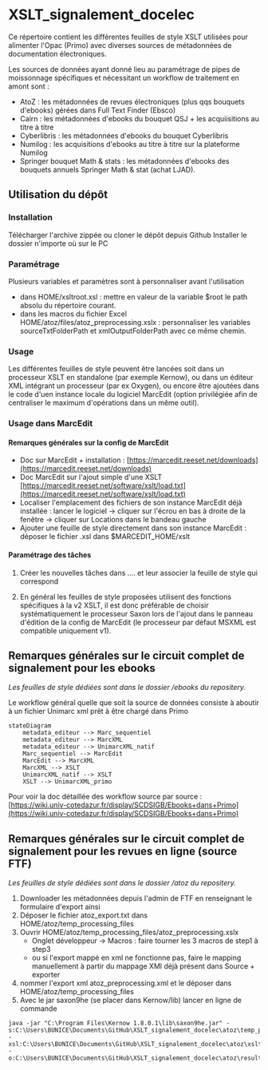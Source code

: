 # XSLT_signalement_docelec
 Ce répertoire contient les différentes feuilles de style XSLT utilisées pour alimenter l'Opac (Primo) avec diverses sources de métadonnées de documentation électroniques.

Les sources de données ayant donné lieu au paramétrage de pipes de moissonnage spécifiques et nécessitant un workflow de traitement en amont sont :
 - AtoZ : les métadonnées de revues électroniques (plus qqs bouquets d'ebooks) gérées dans Full Text Finder (Ebsco)
 - Cairn : les métadonnées d'ebooks du bouquet QSJ + les acquiisitions au titre à titre
 - Cyberlibris : les métadonnées d'ebooks du bouquet Cyberlibris
 - Numilog : les acquisitions d'ebooks au titre à titre sur la plateforme Numilog
 - Springer bouquet Math & stats : les métadonnées d'ebooks des bouquets annuels Springer Math & stat (achat LJAD).

 ## Utilisation du dépôt

### Installation

Télécharger l'archive zippée ou cloner le dépôt depuis Github
Installer le dossier n'importe où sur le PC

### Paramétrage

Plusieurs variables et paramètres sont à personnaliser avant l'utilisation
* dans HOME/xsltroot.xsl : mettre en valeur de la variable $root le path absolu du répertoire courant.
* dans les macros du fichier Excel HOME/atoz/files/atoz_preprocessing.xslx : personnaliser les variables sourceTxtFolderPath et xmlOutputFolderPath avec ce même chemin.

### Usage

Les différentes feuilles de style peuvent être lancées soit dans un processeur XSLT en standalone (par exemple Kernow), ou dans un éditeur XML intégrant un processeur (par ex Oxygen), ou encore être ajoutées dans le code d'uen instance locale du logiciel MarcEdit (option privilégiée afin de centraliser le maximum d'opérations dans un même outil).

### Usage dans MarcEdit

#### Remarques générales sur la config de MarcEdit

* Doc sur MarcEdit + installation : [https://marcedit.reeset.net/downloads](https://marcedit.reeset.net/downloads)
* Doc MarcEdit sur l'ajout simple d'une XSLT [https://marcedit.reeset.net/software/xslt/load.txt](https://marcedit.reeset.net/software/xslt/load.txt)
* Localiser l'emplacement des fichiers de son instance MarcEdit déjà installée : lancer le logiciel -> cliquer sur l'écrou en bas à droite de la fenêtre -> cliquer sur Locations dans le bandeau gauche
* Ajouter une feuille de style directement dans son instance MarcEdit : déposer le fichier .xsl dans $MARCEDIT_HOME/xslt

#### Paramétrage des tâches

1. Créer les nouvelles tâches dans .... et leur associer la feuille de style qui correspond

2. En général les feuilles de style proposées utilisent des fonctions spécifiques à la v2 XSLT, il est donc préférable de choisir systématiquement le processeur Saxon lors de l'ajout dans le panneau d'édition de la config de MarcEdit (le processeur par défaut MSXML est compatible uniquement v1).

 ## Remarques générales sur le circuit complet de signalement pour les ebooks

 *Les feuilles de style dédiées sont dans le dossier /ebooks du repositery.*

 Le workflow général quelle que soit la source de données consiste à aboutir à un fichier Unimarc xml prêt à être chargé dans Primo

```mermaid
stateDiagram
    metadata_editeur --> Marc_sequentiel
    metadata_editeur --> MarcXML
    metadata_editeur --> UnimarcXML_natif
    Marc_sequentiel --> MarcEdit
    MarcEdit --> MarcXML
    MarcXML --> XSLT
    UnimarcXML_natif --> XSLT
    XSLT --> UnimarcXML_primo
```

 Pour voir la doc détaillée des workflow source par source : [https://wiki.univ-cotedazur.fr/display/SCDSIGB/Ebooks+dans+Primo](https://wiki.univ-cotedazur.fr/display/SCDSIGB/Ebooks+dans+Primo)


## Remarques générales sur le circuit complet de signalement pour les revues en ligne (source FTF)

*Les feuilles de style dédiées sont dans le dossier /atoz du repositery.*

1. Downloader les métadonnées depuis l'admin de FTF en renseignant le formulaire d'export ainsi
2. Déposer le fichier atoz_export.txt dans HOME/atoz/temp_processing_files
3. Ouvrir HOME/atoz/temp_processing_files/atoz_preprocessing.xslx
    - Onglet développeur -> Macros : faire tourner les 3 macros de step1 à step3
    - ou si l'export mappé en xml ne fonctionne pas, faire le mapping manuellement à partir du mappage XMl déjà présent dans Source + exporter
4. nommer l'export xml atoz_preprocessing.xml et le déposer dans HOME/atoz/temp_processing_files
5. Avec le jar saxon9he (se placer dans Kernow/lib) lancer en ligne de commande 
```
java -jar "C:\Program Files\Kernow 1.8.0.1\lib\saxon9he.jar" -s:C:\Users\BUNICE\Documents\GitHub\XSLT_signalement_docelec\atoz\temp_processing_files\atoz_export.xml -xsl:C:\Users\BUNICE\Documents\GitHub\XSLT_signalement_docelec\atoz\xslt\atoztemp4primo.xsl -o:C:\Users\BUNICE\Documents\GitHub\XSLT_signalement_docelec\atoz\result_files\atoz.xml
```